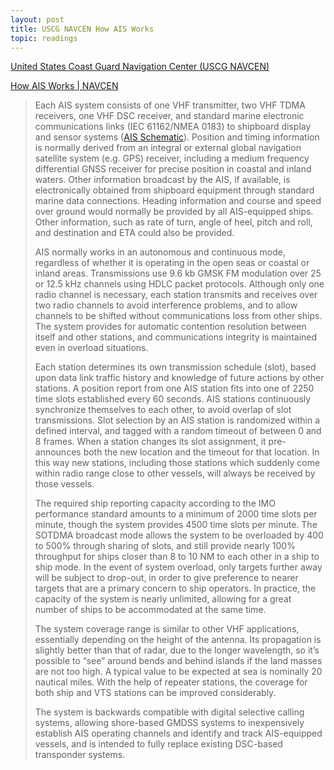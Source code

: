 ```yaml
---
layout: post
title: USCG NAVCEN How AIS Works
topic: readings
---
```


[United States Coast Guard Navigation Center (USCG NAVCEN)](https://navcen.uscg.gov/)

[How AIS Works \| NAVCEN](https://navcen.uscg.gov/how-ais-works)

> Each AIS system consists of one VHF transmitter, two VHF TDMA receivers, one VHF DSC receiver, and standard marine electronic communications links (IEC 61162/NMEA 0183) to shipboard display and sensor systems ([AIS Schematic](https://navcen.uscg.gov/sites/default/files/pdf/AIS/IALA_AIS_ClassA_Schematic.pdf)). Position and timing information is normally derived from an integral or external global navigation satellite system (e.g. GPS) receiver, including a medium frequency differential GNSS receiver for precise position in coastal and inland waters. Other information broadcast by the AIS, if available, is electronically obtained from shipboard equipment through standard marine data connections. Heading information and course and speed over ground would normally be provided by all AIS-equipped ships. Other information, such as rate of turn, angle of heel, pitch and roll, and destination and ETA could also be provided.
>
> AIS normally works in an autonomous and continuous mode, regardless of whether it is operating in the open seas or coastal or inland areas. Transmissions use 9.6 kb GMSK FM modulation over 25 or 12.5 kHz channels using HDLC packet protocols. Although only one radio channel is necessary, each station transmits and receives over two radio channels to avoid interference problems, and to allow channels to be shifted without communications loss from other ships. The system provides for automatic contention resolution between itself and other stations, and communications integrity is maintained even in overload situations.
>
> Each station determines its own transmission schedule (slot), based upon data link traffic history and knowledge of future actions by other stations. A position report from one AIS station fits into one of 2250 time slots established every 60 seconds. AIS stations continuously synchronize themselves to each other, to avoid overlap of slot transmissions. Slot selection by an AIS station is randomized within a defined interval, and tagged with a random timeout of between 0 and 8 frames. When a station changes its slot assignment, it pre-announces both the new location and the timeout for that location. In this way new stations, including those stations which suddenly come within radio range close to other vessels, will always be received by those vessels.
>
> The required ship reporting capacity according to the IMO performance standard amounts to a minimum of 2000 time slots per minute, though the system provides 4500 time slots per minute. The SOTDMA broadcast mode allows the system to be overloaded by 400 to 500% through sharing of slots, and still provide nearly 100% throughput for ships closer than 8 to 10 NM to each other in a ship to ship mode. In the event of system overload, only targets further away will be subject to drop-out, in order to give preference to nearer targets that are a primary concern to ship operators. In practice, the capacity of the system is nearly unlimited, allowing for a great number of ships to be accommodated at the same time.
>
> The system coverage range is similar to other VHF applications, essentially depending on the height of the antenna. Its propagation is slightly better than that of radar, due to the longer wavelength, so it’s possible to “see” around bends and behind islands if the land masses are not too high. A typical value to be expected at sea is nominally 20 nautical miles. With the help of repeater stations, the coverage for both ship and VTS stations can be improved considerably.
>
> The system is backwards compatible with digital selective calling systems, allowing shore-based GMDSS systems to inexpensively establish AIS operating channels and identify and track AIS-equipped vessels, and is intended to fully replace existing DSC-based transponder systems.
